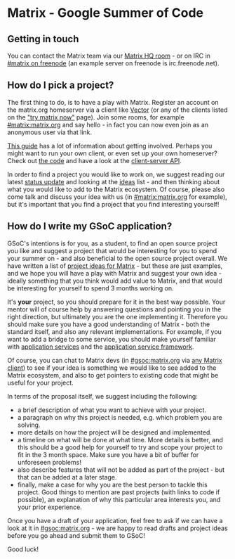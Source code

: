 Matrix - Google Summer of Code
==============================

Getting in touch
----------------

You can contact the Matrix team via our [Matrix HQ room](https://vector.im/beta/#/room/#matrix:matrix.org) - or on IRC in [#matrix on freenode](irc://irc.freenode.net/matrix) (an example server on freenode is irc.freenode.net). 

How do I pick a project?
------------------------

The first thing to do, is to have a play with Matrix. Register an account on the matrix.org homeserver via a client like [Vector](https://vector.im) (or any of the clients listed on the ["try matrix now"](http://matrix.org/docs/projects/try-matrix-now.html) page). Join some rooms, for example [#matrix:matrix.org](https://vector.im/beta/#/room/#matrix:matrix.org) and say hello - in fact you can now even join as an anonymous user via that link. 

[This guide](http://matrix.org/docs/guides/getting_involved.html) has a lot of information about getting involved. Perhaps you might want to run your own client, or even set up your own homeserver? Check out [the code](https://github.com/matrix-org/synapse) and have a look at the [client-server API](https://matrix.org/docs/api/client-server/).

In order to find a project you would like to work on, we suggest reading our latest [status update](https://matrix.org/blog/2015/12/25/the-matrix-holiday-special/) and looking at the [ideas](https://github.com/matrix-org/GSoC/blob/master/IDEAS.md) list - and then thinking about what you would like to add to the Matrix ecosystem. Of course, please also come talk and discuss your idea with us (in [#matrix:matrix.org](https://vector.im/beta/#/room/#matrix:matrix.org) for example), but it's important that you find a project that you find interesting yourself!


How do I write my GSoC application?
-----------------------------------

GSoC's intentions is for you, as a student, to find an open source project you like and suggest a project that would be interesting for you to spend your summer on - and also beneficial to the open source project overall. We have written a list of [project ideas for Matrix](https://github.com/matrix-org/GSoC/blob/master/IDEAS.md) - but these are just examples, and we hope you will have a play with Matrix and suggest your own idea - ideally something that you think would add value to Matrix, and that would be interesting for yourself to spend 3 months working on. 

It's **your** project, so you should prepare for it in the best way possible. Your mentor will of course help by answering questions and pointing you in the right direction, but ultimately you are the one implementing it. Therefore you should make sure you have a good understanding of Matrix - both the standard itself, and also any relevant implementations. For example, if you want to add a bridge to some service, you should make yourself familiar with [application services](https://matrix.org/docs/guides/application_services.html) and the [application service framework](https://github.com/matrix-org/matrix-appservice-node).

Of course, you can chat to Matrix devs (in [#gsoc:matrix.org](https://vector.im/beta/#/room/#gsoc:matrix.org) via [any Matrix client](https://matrix.org/docs/projects/try-matrix-now.html)) to see if your idea is something we would like to see added to the Matrix ecosystem, and also to get pointers to existing code that might be useful for your project.

In terms of the proposal itself, we suggest including the following:

 * a brief description of what you want to achieve with your project.
 * a paragraph on why this project is needed, e.g. which problem you are solving.
 * more details on how the project will be designed and implemented.
 * a timeline on what will be done at what time. More details is better, and this should be a good help for yourself to try and scope your project to fit in the 3 month space. Make sure you have a bit of buffer for unforeseen problems!
 * also describe features that will not be added as part of the project - but that can be added at a later stage.
 * finally, make a case for why you are the best person to tackle this project. Good things to mention are past projects (with links to code if possible), an explanation of why this particular area interests you, and your prior experience.

Once you have a draft of your application, feel free to ask if we can have a look at it in [#gsoc:matrix.org](https://vector.im/beta/#/room/#gsoc:matrix.org) - we are happy to read drafts and project ideas before you go ahead and submit them to GSoC!

Good luck!
